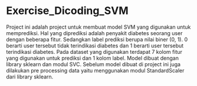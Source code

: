 # Exercise_Dicoding_SVM
Project ini adalah project untuk membuat model SVM yang digunakan untuk memprediksi. Hal yang diprediksi adalah penyakit diabetes seorang user dengan beberapa fitur. Sedangkan label prediksi berupa nilai biner (0, 1).
0 berarti user tersebut tidak terindikasi diabetes dan 1 berarti user tersebut terindikasi diabetes. Pada dataset yang digunakan terdapat 7 kolom fitur yang digunakan untuk prediksi dan 1 kolom label. 
Model dibuat dengan library sklearn dan modul SVC. Sebelum model dibuat di project ini juga dilakukan pre processing data yaitu menggunakan modul StandardScaler dari library sklearn.
